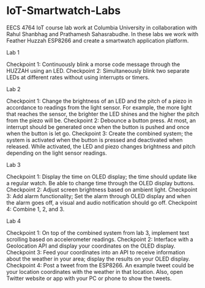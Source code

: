 # IoT-Smartwatch-Labs

EECS 4764 IoT course lab work at Columbia University in collaboration with Rahul Shanbhag and Prathamesh Sahasrabudhe. 
In these labs we work with Feather Huzzah ESP8266 and create a smartwatch application platform. 

Lab 1

  Checkpoint 1: Continuously blink a morse code message through the HUZZAH using an LED.
  Checkpoint 2: Simultaneously blink two separate LEDs at different rates without using interrupts or timers.
  
Lab 2

  Checkpoint 1: Change the brightness of an LED and the pitch of a piezo in accordance to readings from the light sensor. For example, the more light that                 reaches the sensor, the brighter the LED shines and the higher the pitch from the piezo will be.
  Checkpoint 2: Debounce a button press. At most, an interrupt should be generated once when the button is pushed and once when the button is let go.
  Checkpoint 3: Create the combined system; the system is activated when the button is pressed and deactivated when released. While activated, the LED and                 piezo changes brightness and pitch depending on the light sensor readings.
  
Lab 3

  Checkpoint 1: Display the time on OLED display; the time should update like a regular watch. Be able to change time through the OLED display buttons.
  Checkpoint 2: Adjust screen brightness based on ambient light.
  Checkpoint 3: Add alarm functionality; Set the alarm through OLED display and when the alarm goes off, a visual and audio notification should go off.
  Checkpoint 4: Combine 1, 2, and 3.

Lab 4

  Checkpoint 1: On top of the combined system from lab 3, implement text scrolling based on accelerometer readings.
  Checkpoint 2: Interface with a Geolocation API and display your coordinates on the OLED display.
  Checkpoint 3: Feed your coordinates into an API to receive information about the weather in your area; display the results on your OLED display.
  Checkpoint 4: Post a tweet from the ESP8266. An example tweet could be your location coordinates with the weather in that location. Also, open Twitter                   website or app with your PC or phone to show the tweets.

